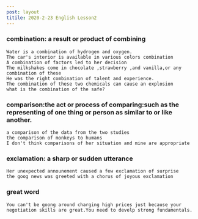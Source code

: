```yaml
---
post: layout
titile: 2020-2-23 English Lesson2
---
```

### combination: a result or product of combining

	Water is a combination of hydrogen and oxygen.
	The car's interior is available in various colors combination
	A combination of factors led to her decision
	The milkshakes come in chocolate ,strawberry ,and vanilla,or any combination of these
	He was the right combination of talent and experience.
	The combination of these two chemicals can cause an explosion
	what is the combination of the safe?
### comparison:the act or process of comparing:such as the representing of one thing or person as similar to or like another.

	a comparison of the data from the two studies
	the comparison of monkeys to humans
	I don't think comparisons of her situation and mine are appropriate

### exclamation: a sharp or sudden utterance

	Her unexpected announement caused a few exclamation of surprise
	the goog news was greeted with a chorus of joyous exclamation

### great word

	You can't be goong around charging high prices just because your negotiation skills are great.You need to develp strong fundamentals.
